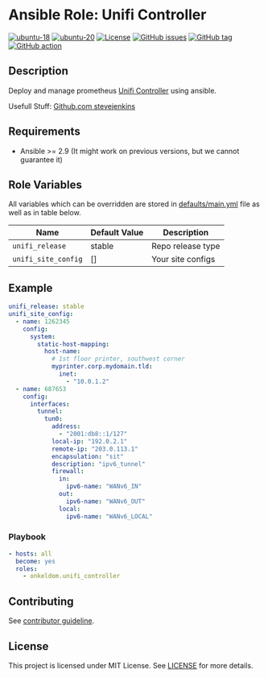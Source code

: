 # Ansible Role: Unifi Controller

[![ubuntu-18](https://img.shields.io/badge/ubuntu-18.x-orange?style=flat&logo=ubuntu)](https://ubuntu.com/)
[![ubuntu-20](https://img.shields.io/badge/ubuntu-20.x-orange?style=flat&logo=ubuntu)](https://ubuntu.com/)
[![License](https://img.shields.io/badge/license-MIT%20License-brightgreen.svg?style=flat)](https://opensource.org/licenses/MIT)
[![GitHub issues](https://img.shields.io/github/issues/OnkelDom/ansible-role-unifi-controller?style=flat)](https://github.com/OnkelDom/ansible-role-unifi-controller/issues)
[![GitHub tag](https://img.shields.io/github/tag/OnkelDom/ansible-role-unifi-controller.svg?style=flat)](https://github.com/OnkelDom/ansible-role-unifi-controller/tags)
[![GitHub action](https://github.com/OnkelDom/ansible-role-unifi-controller/workflows/ansible-lint/badge.svg)](https://github.com/OnkelDom/ansible-role-unifi-controller)

## Description

Deploy and manage prometheus [Unifi Controller](https://account.ui.com/) using ansible.

Usefull Stuff: [Github.com stevejenkins](https://github.com/stevejenkins/unifi-linux-utils)

## Requirements

- Ansible >= 2.9 (It might work on previous versions, but we cannot guarantee it)

## Role Variables

All variables which can be overridden are stored in [defaults/main.yml](defaults/main.yml) file as well as in table below.

| Name           | Default Value | Description                        |
| -------------- | ------------- | -----------------------------------|
| `unifi_release` | stable | Repo release type |
| `unifi_site_config` | [] | Your site configs | 

## Example
```yaml
unifi_release: stable
unifi_site_config:
  - name: 1262345
    config:
      system:
        static-host-mapping:
          host-name:
            # 1st floor printer, southwest corner
            myprinter.corp.mydomain.tld:
              inet:
                - "10.0.1.2"
  - name: 687653
    config:
      interfaces:
        tunnel:
          tun0:
            address:
              - "2001:db8::1/127"
            local-ip: "192.0.2.1"
            remote-ip: "203.0.113.1"
            encapsulation: "sit"
            description: "ipv6_tunnel"
            firewall:
              in:
                ipv6-name: "WANv6_IN"
              out:
                ipv6-name: "WANv6_OUT"
              local:
                ipv6-name: "WANv6_LOCAL"
```

### Playbook

```yaml
- hosts: all
  become: yes
  roles:
    - onkeldom.unifi_controller
```

## Contributing

See [contributor guideline](CONTRIBUTING.md).

## License

This project is licensed under MIT License. See [LICENSE](/LICENSE) for more details.

